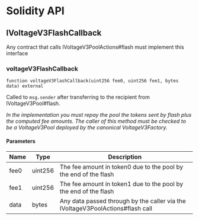# Solidity API

## IVoltageV3FlashCallback

Any contract that calls IVoltageV3PoolActions#flash must implement this interface

### voltageV3FlashCallback

```solidity
function voltageV3FlashCallback(uint256 fee0, uint256 fee1, bytes data) external
```

Called to `msg.sender` after transferring to the recipient from IVoltageV3Pool#flash.

_In the implementation you must repay the pool the tokens sent by flash plus the computed fee amounts.
The caller of this method must be checked to be a VoltageV3Pool deployed by the canonical VoltageV3Factory._

#### Parameters

| Name | Type | Description |
| ---- | ---- | ----------- |
| fee0 | uint256 | The fee amount in token0 due to the pool by the end of the flash |
| fee1 | uint256 | The fee amount in token1 due to the pool by the end of the flash |
| data | bytes | Any data passed through by the caller via the IVoltageV3PoolActions#flash call |

